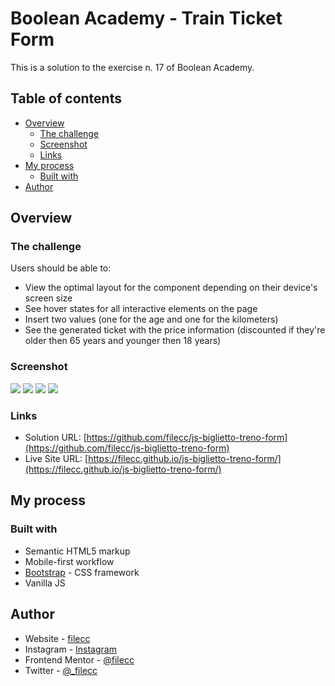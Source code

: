 # Boolean Academy - Train Ticket Form

This is a solution to the exercise n. 17 of Boolean Academy. 

## Table of contents

- [Overview](#overview)
  - [The challenge](#the-challenge)
  - [Screenshot](#screenshot)
  - [Links](#links)
- [My process](#my-process)
  - [Built with](#built-with)
- [Author](#author)


## Overview

### The challenge

Users should be able to:

- View the optimal layout for the component depending on their device's screen size
- See hover states for all interactive elements on the page
- Insert two values (one for the age and one for the kilometers)
- See the generated ticket with the price information (discounted if they're older then 65 years and younger then 18 years)

### Screenshot

![](./screenshot/screen-1.png)
![](./screenshot/screen-2.png)
![](./screenshot/screen-3.png)
![](./screenshot/screen-4.png)



### Links

- Solution URL: [https://github.com/filecc/js-biglietto-treno-form](https://github.com/filecc/js-biglietto-treno-form)
- Live Site URL: [https://filecc.github.io/js-biglietto-treno-form/](https://filecc.github.io/js-biglietto-treno-form/)

## My process

### Built with

- Semantic HTML5 markup
- Mobile-first workflow
- [Bootstrap](https://getbootstrap.com/) - CSS framework
- Vanilla JS

## Author

- Website - [filecc](https://www.filecc.dev)
- Instagram - [Instagram](https://www.instagram.com/filecc)
- Frontend Mentor - [@filecc](https://www.frontendmentor.io/profile/filecc)
- Twitter - [@_filecc](https://www.twitter.com/_filecc)
